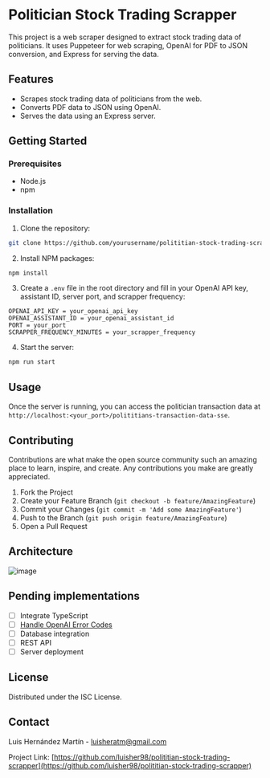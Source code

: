 # Politician Stock Trading Scrapper

This project is a web scraper designed to extract stock trading data of politicians. It uses Puppeteer for web scraping, OpenAI for PDF to JSON conversion, and Express for serving the data.

## Features

- Scrapes stock trading data of politicians from the web.
- Converts PDF data to JSON using OpenAI.
- Serves the data using an Express server.

## Getting Started

### Prerequisites

- Node.js
- npm

### Installation

1. Clone the repository:
```sh
git clone https://github.com/yourusername/polititian-stock-trading-scrapper.git
```
2. Install NPM packages:
```sh
npm install
```
3. Create a `.env` file in the root directory and fill in your OpenAI API key, assistant ID, server port, and scrapper frequency:
```env
OPENAI_API_KEY = your_openai_api_key
OPENAI_ASSISTANT_ID = your_openai_assistant_id
PORT = your_port
SCRAPPER_FREQUENCY_MINUTES = your_scrapper_frequency
```
4. Start the server:
```sh
npm run start
```

## Usage

Once the server is running, you can access the politician transaction data at `http://localhost:<your_port>/polititians-transaction-data-sse`.

## Contributing

Contributions are what make the open source community such an amazing place to learn, inspire, and create. Any contributions you make are greatly appreciated.

1. Fork the Project
2. Create your Feature Branch (`git checkout -b feature/AmazingFeature`)
3. Commit your Changes (`git commit -m 'Add some AmazingFeature'`)
4. Push to the Branch (`git push origin feature/AmazingFeature`)
5. Open a Pull Request

## Architecture
![image](https://github.com/luisher98/polititian-stock-scrapper/assets/29884531/b236c532-d817-4c62-84e6-6efde9c11813)


## Pending implementations

- [ ] Integrate TypeScript
- [ ] [Handle OpenAI Error Codes](https://help.openai.com/en/articles/6891839-api-error-codes)
- [ ] Database integration
- [ ] REST API
- [ ] Server deployment

## License

Distributed under the ISC License.

## Contact

Luis Hernández Martín - luisheratm@gmail.com

Project Link: [https://github.com/luisher98/polititian-stock-trading-scrapper](https://github.com/luisher98/polititian-stock-trading-scrapper)
